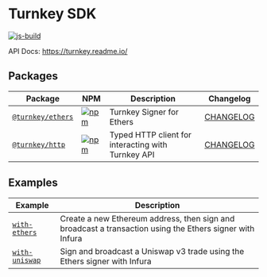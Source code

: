 # Turnkey SDK

[![js-build](https://github.com/tkhq/sdk/actions/workflows/js-build.yml/badge.svg)](https://github.com/tkhq/sdk/actions/workflows/js-build.yml)

API Docs: https://turnkey.readme.io/

## Packages

| Package                                | NPM                                                                                                                   | Description                                        | Changelog                                   |
| -------------------------------------- | --------------------------------------------------------------------------------------------------------------------- | -------------------------------------------------- | ------------------------------------------- |
| [`@turnkey/ethers`](./packages/ethers) | [![npm](https://img.shields.io/npm/v/@turnkey/ethers?color=%234C48FF)](https://www.npmjs.com/package/@turnkey/ethers) | Turnkey Signer for Ethers                          | [CHANGELOG](./packages/ethers/CHANGELOG.md) |
| [`@turnkey/http`](./packages/http)     | [![npm](https://img.shields.io/npm/v/@turnkey/http?color=%234C48FF)](https://www.npmjs.com/package/@turnkey/http)     | Typed HTTP client for interacting with Turnkey API | [CHANGELOG](./packages/http/CHANGELOG.md)   |

## Examples
| Example                                    | Description                                                                                              |
|--------------------------------------------|----------------------------------------------------------------------------------------------------------|
| [`with-ethers`](./examples/with-ethers/)   | Create a new Ethereum address, then sign and broadcast a transaction using the Ethers signer with Infura |
| [`with-uniswap`](./examples/with-uniswap/) | Sign and broadcast a Uniswap v3 trade using the Ethers signer with Infura                                |
